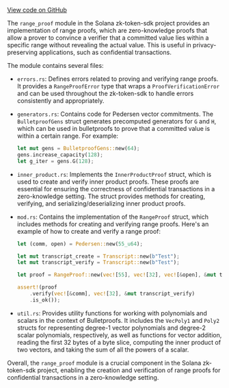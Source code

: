 [View code on GitHub](https://github.com/solana-labs/solana/tree/master/na/zk-token-sdk/src/range_proof)

The `range_proof` module in the Solana zk-token-sdk project provides an implementation of range proofs, which are zero-knowledge proofs that allow a prover to convince a verifier that a committed value lies within a specific range without revealing the actual value. This is useful in privacy-preserving applications, such as confidential transactions.

The module contains several files:

- `errors.rs`: Defines errors related to proving and verifying range proofs. It provides a `RangeProofError` type that wraps a `ProofVerificationError` and can be used throughout the zk-token-sdk to handle errors consistently and appropriately.

- `generators.rs`: Contains code for Pedersen vector commitments. The `BulletproofGens` struct generates precomputed generators for `G` and `H`, which can be used in bulletproofs to prove that a committed value is within a certain range. For example:

  ```rust
  let mut gens = BulletproofGens::new(64);
  gens.increase_capacity(128);
  let g_iter = gens.G(128);
  ```

- `inner_product.rs`: Implements the `InnerProductProof` struct, which is used to create and verify inner product proofs. These proofs are essential for ensuring the correctness of confidential transactions in a zero-knowledge setting. The struct provides methods for creating, verifying, and serializing/deserializing inner product proofs.

- `mod.rs`: Contains the implementation of the `RangeProof` struct, which includes methods for creating and verifying range proofs. Here's an example of how to create and verify a range proof:

  ```rust
  let (comm, open) = Pedersen::new(55_u64);

  let mut transcript_create = Transcript::new(b"Test");
  let mut transcript_verify = Transcript::new(b"Test");

  let proof = RangeProof::new(vec![55], vec![32], vec![&open], &mut transcript_create);

  assert!(proof
      .verify(vec![&comm], vec![32], &mut transcript_verify)
      .is_ok());
  ```

- `util.rs`: Provides utility functions for working with polynomials and scalars in the context of Bulletproofs. It includes the `VecPoly1` and `Poly2` structs for representing degree-1 vector polynomials and degree-2 scalar polynomials, respectively, as well as functions for vector addition, reading the first 32 bytes of a byte slice, computing the inner product of two vectors, and taking the sum of all the powers of a scalar.

Overall, the `range_proof` module is a crucial component in the Solana zk-token-sdk project, enabling the creation and verification of range proofs for confidential transactions in a zero-knowledge setting.
